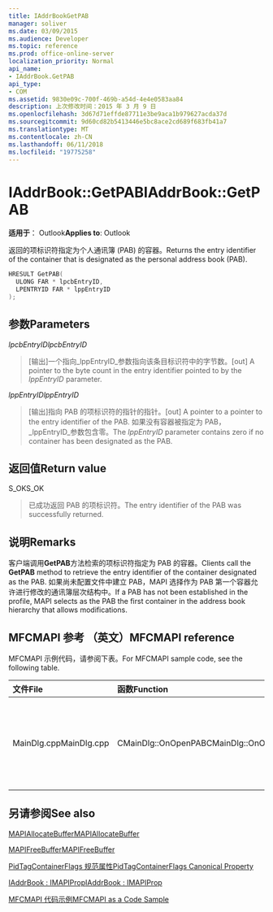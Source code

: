 ```yaml
---
title: IAddrBookGetPAB
manager: soliver
ms.date: 03/09/2015
ms.audience: Developer
ms.topic: reference
ms.prod: office-online-server
localization_priority: Normal
api_name:
- IAddrBook.GetPAB
api_type:
- COM
ms.assetid: 9830e09c-700f-469b-a54d-4e4e0583aa84
description: 上次修改时间：2015 年 3 月 9 日
ms.openlocfilehash: 3d67d71effde87711e3be9aca1b979627acda37d
ms.sourcegitcommit: 9d60cd82b5413446e5bc8ace2cd689f683fb41a7
ms.translationtype: MT
ms.contentlocale: zh-CN
ms.lasthandoff: 06/11/2018
ms.locfileid: "19775258"
---
```

# <a name="iaddrbookgetpab"></a><span data-ttu-id="3e09b-103">IAddrBook::GetPAB</span><span class="sxs-lookup"><span data-stu-id="3e09b-103">IAddrBook::GetPAB</span></span>

  
  
<span data-ttu-id="3e09b-104">**适用于**： Outlook</span><span class="sxs-lookup"><span data-stu-id="3e09b-104">**Applies to**: Outlook</span></span> 
  
<span data-ttu-id="3e09b-105">返回的项标识符指定为个人通讯簿 (PAB) 的容器。</span><span class="sxs-lookup"><span data-stu-id="3e09b-105">Returns the entry identifier of the container that is designated as the personal address book (PAB).</span></span>
  
```cpp
HRESULT GetPAB(
  ULONG FAR * lpcbEntryID,
  LPENTRYID FAR * lppEntryID
);
```

## <a name="parameters"></a><span data-ttu-id="3e09b-106">参数</span><span class="sxs-lookup"><span data-stu-id="3e09b-106">Parameters</span></span>

 <span data-ttu-id="3e09b-107">_lpcbEntryID_</span><span class="sxs-lookup"><span data-stu-id="3e09b-107">_lpcbEntryID_</span></span>
  
> <span data-ttu-id="3e09b-108">[输出]一个指向_lppEntryID_参数指向该条目标识符中的字节数。</span><span class="sxs-lookup"><span data-stu-id="3e09b-108">[out] A pointer to the byte count in the entry identifier pointed to by the  _lppEntryID_ parameter.</span></span> 
    
 <span data-ttu-id="3e09b-109">_lppEntryID_</span><span class="sxs-lookup"><span data-stu-id="3e09b-109">_lppEntryID_</span></span>
  
> <span data-ttu-id="3e09b-110">[输出]指向 PAB 的项标识符的指针的指针。</span><span class="sxs-lookup"><span data-stu-id="3e09b-110">[out] A pointer to a pointer to the entry identifier of the PAB.</span></span> <span data-ttu-id="3e09b-111">如果没有容器被指定为 PAB， _lppEntryID_参数包含零。</span><span class="sxs-lookup"><span data-stu-id="3e09b-111">The  _lppEntryID_ parameter contains zero if no container has been designated as the PAB.</span></span> 
    
## <a name="return-value"></a><span data-ttu-id="3e09b-112">返回值</span><span class="sxs-lookup"><span data-stu-id="3e09b-112">Return value</span></span>

<span data-ttu-id="3e09b-113">S_OK</span><span class="sxs-lookup"><span data-stu-id="3e09b-113">S_OK</span></span> 
  
> <span data-ttu-id="3e09b-114">已成功返回 PAB 的项标识符。</span><span class="sxs-lookup"><span data-stu-id="3e09b-114">The entry identifier of the PAB was successfully returned.</span></span>
    
## <a name="remarks"></a><span data-ttu-id="3e09b-115">说明</span><span class="sxs-lookup"><span data-stu-id="3e09b-115">Remarks</span></span>

<span data-ttu-id="3e09b-116">客户端调用**GetPAB**方法检索的项标识符指定为 PAB 的容器。</span><span class="sxs-lookup"><span data-stu-id="3e09b-116">Clients call the **GetPAB** method to retrieve the entry identifier of the container designated as the PAB.</span></span> <span data-ttu-id="3e09b-117">如果尚未配置文件中建立 PAB，MAPI 选择作为 PAB 第一个容器允许进行修改的通讯簿层次结构中。</span><span class="sxs-lookup"><span data-stu-id="3e09b-117">If a PAB has not been established in the profile, MAPI selects as the PAB the first container in the address book hierarchy that allows modifications.</span></span> 
  
## <a name="mfcmapi-reference"></a><span data-ttu-id="3e09b-118">MFCMAPI 参考 （英文）</span><span class="sxs-lookup"><span data-stu-id="3e09b-118">MFCMAPI reference</span></span>

<span data-ttu-id="3e09b-119">MFCMAPI 示例代码，请参阅下表。</span><span class="sxs-lookup"><span data-stu-id="3e09b-119">For MFCMAPI sample code, see the following table.</span></span>
  
|<span data-ttu-id="3e09b-120">**文件**</span><span class="sxs-lookup"><span data-stu-id="3e09b-120">**File**</span></span>|<span data-ttu-id="3e09b-121">**函数**</span><span class="sxs-lookup"><span data-stu-id="3e09b-121">**Function**</span></span>|<span data-ttu-id="3e09b-122">**Comment**</span><span class="sxs-lookup"><span data-stu-id="3e09b-122">**Comment**</span></span>|
|:-----|:-----|:-----|
|<span data-ttu-id="3e09b-123">MainDlg.cpp</span><span class="sxs-lookup"><span data-stu-id="3e09b-123">MainDlg.cpp</span></span>  <br/> |<span data-ttu-id="3e09b-124">CMainDlg::OnOpenPAB</span><span class="sxs-lookup"><span data-stu-id="3e09b-124">CMainDlg::OnOpenPAB</span></span>  <br/> |<span data-ttu-id="3e09b-125">MFCMAPI 使用**GetPAB**方法来获取用户的个人通讯簿的 ID。</span><span class="sxs-lookup"><span data-stu-id="3e09b-125">MFCMAPI uses the **GetPAB** method to get the ID for the user's personal address book.</span></span>  <br/> |
   
## <a name="see-also"></a><span data-ttu-id="3e09b-126">另请参阅</span><span class="sxs-lookup"><span data-stu-id="3e09b-126">See also</span></span>



[<span data-ttu-id="3e09b-127">MAPIAllocateBuffer</span><span class="sxs-lookup"><span data-stu-id="3e09b-127">MAPIAllocateBuffer</span></span>](mapiallocatebuffer.md)
  
[<span data-ttu-id="3e09b-128">MAPIFreeBuffer</span><span class="sxs-lookup"><span data-stu-id="3e09b-128">MAPIFreeBuffer</span></span>](mapifreebuffer.md)
  
[<span data-ttu-id="3e09b-129">PidTagContainerFlags 规范属性</span><span class="sxs-lookup"><span data-stu-id="3e09b-129">PidTagContainerFlags Canonical Property</span></span>](pidtagcontainerflags-canonical-property.md)
  
[<span data-ttu-id="3e09b-130">IAddrBook : IMAPIProp</span><span class="sxs-lookup"><span data-stu-id="3e09b-130">IAddrBook : IMAPIProp</span></span>](iaddrbookimapiprop.md)


[<span data-ttu-id="3e09b-131">MFCMAPI 代码示例</span><span class="sxs-lookup"><span data-stu-id="3e09b-131">MFCMAPI as a Code Sample</span></span>](mfcmapi-as-a-code-sample.md)

